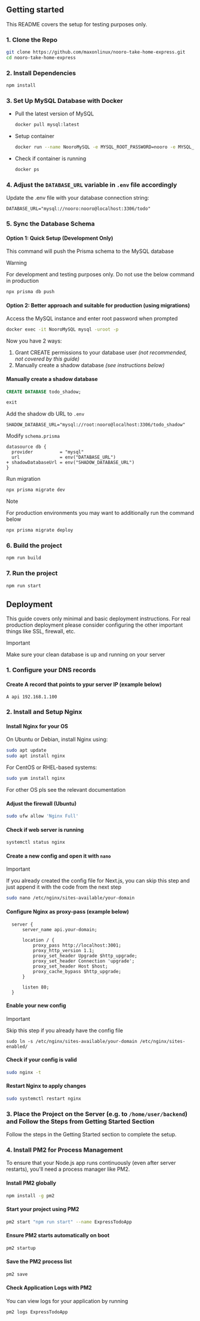 ## Getting started

This README covers the setup for testing purposes only.

### 1. Clone the Repo

```bash
git clone https://github.com/maxonlinux/nooro-take-home-express.git
cd nooro-take-home-express
```

### 2. Install Dependencies

```bash
npm install
```

### 3. Set Up MySQL Database with Docker

- Pull the latest version of MySQL

  ```bash
  docker pull mysql:latest
  ```

- Setup container

  ```bash
  docker run --name NooroMySQL -e MYSQL_ROOT_PASSWORD=nooro -e MYSQL_USER=nooro -e MYSQL_DATABASE=todo -e MYSQL_PASSWORD=nooro -p 3306:3306 -d mysql:latest
  ```

- Check if container is running

  ```bash
  docker ps
  ```

### 4. Adjust the `DATABASE_URL` variable in `.env` file accordingly

Update the .env file with your database connection string:

```
DATABASE_URL="mysql://nooro:nooro@localhost:3306/todo"
```

### 5. Sync the Database Schema

#### Option 1: Quick Setup (Development Only)

This command will push the Prisma schema to the MySQL database

> [!WARNING]  
> For development and testing purposes only. Do not use the below command in production

```bash
npx prisma db push
```

#### Option 2: Better approach and suitable for production (using migrations)

Access the MySQL instance and enter root password when prompted

```bash
docker exec -it NooroMySQL mysql -uroot -p
```

Now you have 2 ways:

1. Grant CREATE permissions to your database user _(not recommended, not covered by this guide)_
2. Manually create a shadow database _(see instructions below)_

#### Manually create a shadow database

```SQL
CREATE DATABASE todo_shadow;
```

```SQL
exit
```

Add the shadow db URL to `.env`

```
SHADOW_DATABASE_URL="mysql://root:nooro@localhost:3306/todo_shadow"
```

Modify `schema.prisma`

```
datasource db {
  provider          = "mysql"
  url               = env("DATABASE_URL")
+ shadowDatabaseUrl = env("SHADOW_DATABASE_URL")
}
```

Run migration

```bash
npx prisma migrate dev
```

> [!NOTE]  
> For production environments you may want to additionally run the command below

```bash
npx prisma migrate deploy
```

### 6. Build the project

```bash
npm run build
```

### 7. Run the project

```bash
npm run start
```

## Deployment

This guide covers only minimal and basic deployment instructions. For real production deployment please consider configuring the other important things like SSL, firewall, etc.

> [!IMPORTANT]
> Make sure your clean database is up and running on your server

### 1. Configure your DNS records

#### Create A record that points to ypur server IP (example below)

```text
A api 192.168.1.100
```

### 2. Install and Setup Nginx

#### Install Nginx for your OS

On Ubuntu or Debian, install Nginx using:

```bash
sudo apt update
sudo apt install nginx
```

For CentOS or RHEL-based systems:

```bash
sudo yum install nginx
```

For other OS pls see the relevant documentation

#### Adjust the firewall (Ubuntu)

```bash
sudo ufw allow 'Nginx Full'
```

#### Check if web server is running

```bash
systemctl status nginx
```

#### Create a new config and open it with `nano`

> [!IMPORTANT]
> If you already created the config file for Next.js, you can skip this step and just append it with the code from the next step

```bash
sudo nano /etc/nginx/sites-available/your-domain
```

#### Configure Nginx as proxy-pass (example below)

```nginx
  server {
      server_name api.your-domain;

      location / {
          proxy_pass http://localhost:3001;
          proxy_http_version 1.1;
          proxy_set_header Upgrade $http_upgrade;
          proxy_set_header Connection 'upgrade';
          proxy_set_header Host $host;
          proxy_cache_bypass $http_upgrade;
      }

      listen 80;
  }
```

#### Enable your new config

> [!IMPORTANT]
> Skip this step if you already have the config file

```
sudo ln -s /etc/nginx/sites-available/your-domain /etc/nginx/sites-enabled/
```

#### Check if your config is valid

```bash
sudo nginx -t
```

#### Restart Nginx to apply changes

```bash
sudo systemctl restart nginx
```

### 3. Place the Project on the Server (e.g. to `/home/user/backend`) and Follow the Steps from Getting Started Section

Follow the steps in the Getting Started section to complete the setup.

### 4. Install PM2 for Process Management

To ensure that your Node.js app runs continuously (even after server restarts), you'll need a process manager like PM2.

#### Install PM2 globally

```bash
npm install -g pm2
```

#### Start your project using PM2

```bash
pm2 start "npm run start" --name ExpressTodoApp
```

#### Ensure PM2 starts automatically on boot

```bash
pm2 startup
```

#### Save the PM2 process list

```bash
pm2 save
```

#### Check Application Logs with PM2

You can view logs for your application by running

```bash
pm2 logs ExpressTodoApp
```

